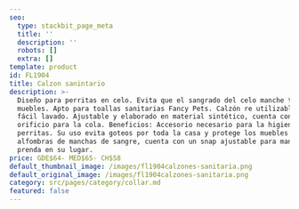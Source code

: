 ```yaml
---
seo:
  type: stackbit_page_meta
  title: ''
  description: ''
  robots: []
  extra: []
template: product
id: FL1904
title: Calzon sanintario
description: >-
  Diseño para perritas en celo. Evita que el sangrado del celo manche tapices y
  muebles. Apto para toallas sanitarias Fancy Pets. Calzón re utilizable y de
  fácil lavado. Ajustable y elaborado en material sintético, cuenta con un
  orificio para la cola. Beneficios: Accesorio necesario para la higiene de las
  perritas. Su uso evita goteos por toda la casa y protege los muebles y
  alfombras de manchas de sangre, cuenta con un snap ajustable para mantener la
  prenda en su lugar.
price: GDE$64- MED$65- CH$58
default_thumbnail_image: /images/fl1904calzones-sanitaria.png
default_original_image: /images/fl1904calzones-sanitaria.png
category: src/pages/category/collar.md
featured: false
---
```

